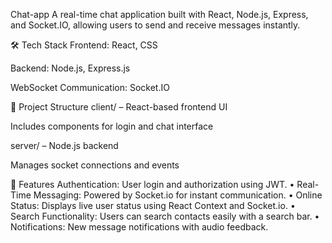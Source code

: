 Chat-app
A real-time chat application built with React, Node.js, Express, and Socket.IO, allowing users to send and receive messages instantly.

🛠 Tech Stack
Frontend: React, CSS

Backend: Node.js, Express.js

WebSocket Communication: Socket.IO

📂 Project Structure
client/ – React-based frontend UI

Includes components for login and chat interface

server/ – Node.js backend

Manages socket connections and events

🚀 Features
Authentication: User login and authorization using JWT.
• Real-Time Messaging: Powered by Socket.io for instant communication.
• Online Status: Displays live user status using React Context and Socket.io.
• Search Functionality: Users can search contacts easily with a search bar.
• Notifications: New message notifications with audio feedback.
